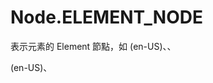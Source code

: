 # Node.ELEMENT_NODE 
表示元素的 Element 節點，如 <body> (en-US)、<a>、<p> (en-US)、<script>、<style> (en-US)、<html> (en-US)、<h1> (en-US) 或 <div>。

# Node.TEXT_NODE
於表示元素的 Element 節點或表示 HTML 元素屬性的 Attr (en-US) 節點中，表示了實際文字字元的 Text (en-US) 節點，它包括了換行與空格。

# Node.PROCESSING_INSTRUCTION_NODE
A ProcessingInstruction (en-US) of an XML document such as <?xml-stylesheet ... ?> declaration.

# Node.COMMENT_NODE Read only
表示註解的 Comment (en-US) 節點。

# Node.DOCUMENT_NODE
表示文件的 Document 節點。

# Node.DOCUMENT_TYPE_NODE
表示文件類型的 DocumentType 節點，例如 HTML5 的 <!DOCTYPE html>。

# Node.DOCUMENT_FRAGMENT_NODE
A DocumentFragment node.


